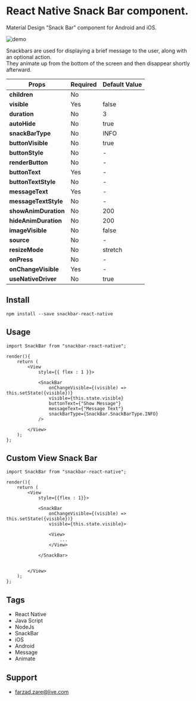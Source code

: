 # React Native Snack Bar component.

Material Design "Snack Bar" component for Android and iOS.

![demo](https://user-images.githubusercontent.com/20282558/63748265-45afc780-c8be-11e9-9e29-b59936f41418.gif)


Snackbars are used for displaying a brief message to the user, along with an optional action.
<br/> 
They animate up from the bottom of the screen and then disappear shortly afterward.
<br/>


| Props                  | Required      | Default Value |
| -------------          | ------------- | ------------- |                                                      
| **children**           | No            |               |
| **visible**            | Yes           | false         |
| **duration**           | No            | 3             |
| **autoHide**           | No            | true          |
| **snackBarType**       | No            | INFO          |
| **buttonVisible**      | No            | true          |
| **buttonStyle**        | No            | -             |
| **renderButton**       | No            | -             |
| **buttonText**         | Yes           | -             |
| **buttonTextStyle**    | No            | -             |
| **messageText**        | Yes           | -             |
| **messageTextStyle**   | No            | -             |
| **showAnimDuration**   | No            | 200           |
| **hideAnimDuration**   | No            | 200           |
| **imageVisible**       | No            | false         |
| **source**             | No            | -             |
| **resizeMode**         | No            | stretch       |
| **onPress**            | No            | -             |
| **onChangeVisible**    | Yes           | -             |
| **useNativeDriver**    | No            | true          |


## Install

```
npm install --save snackbar-react-native
```

## Usage

```
import SnackBar from "snackbar-react-native";

render(){
    return (
        <View
            style={{ flex : 1 }}>
            
            <SnackBar
                onChangeVisible={(visible) => this.setState({visible})}
                visible={this.state.visible}            
                buttonText={"Show Message"}
                messageText={"Message Text"}
                snackBarType={SnackBar.SnackBarType.INFO}
            />

        </View>
    );
};
```
## Custom View Snack Bar
```
import SnackBar from "snackbar-react-native";

render(){
    return (
        <View
            style={{flex : 1}}>
            
            <SnackBar
                onChangeVisible={(visible) => this.setState({visible})}
                visible={this.state.visible}>

                <View>
                    ...
                </View>

            </SnackBar>


        </View>
    );
};
```
## Tags

* React Native
* Java Script
* NodeJs
* SnackBar
* iOS
* Android
* Message
* Animate

## Support
* farzad.zare@live.com
